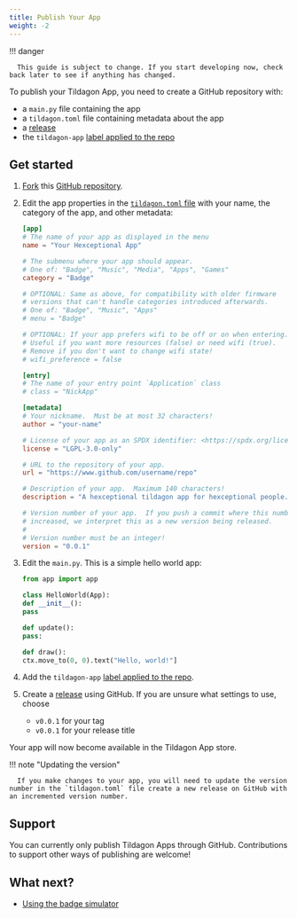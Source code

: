 ```yaml
---
title: Publish Your App
weight: -2
---
```


!!! danger

      This guide is subject to change. If you start developing now, check back later to see if anything has changed.

To publish your Tildagon App, you need to create a GitHub repository with:

- a `main.py` file containing the app
- a `tildagon.toml` file containing metadata about the app
- a [release](https://docs.github.com/en/repositories/releasing-projects-on-github/managing-releases-in-a-repository#creating-a-release)
- the `tildagon-app` [label applied to the repo](https://docs.github.com/en/issues/using-labels-and-milestones-to-track-work/managing-labels#applying-a-label)

## Get started

1. [Fork](https://docs.github.com/en/pull-requests/collaborating-with-pull-requests/working-with-forks/fork-a-repo) this [GitHub repository](https://github.com/hughrawlinson/tildagon-demo/).
2. Edit the app properties in the [`tildagon.toml` file](https://github.com/npentrel/tildagon-demo/blob/main/tildagon.toml) with your name, the category of the app, and other metadata:

      ```toml
      [app]
      # The name of your app as displayed in the menu
      name = "Your Hexceptional App"

      # The submenu where your app should appear.
      # One of: "Badge", "Music", "Media", "Apps", "Games"
      category = "Badge"

      # OPTIONAL: Same as above, for compatibility with older firmware
      # versions that can't handle categories introduced afterwards.
      # One of: "Badge", "Music", "Apps"
      # menu = "Badge"

      # OPTIONAL: If your app prefers wifi to be off or on when entering.
      # Useful if you want more resources (false) or need wifi (true).
      # Remove if you don't want to change wifi state!
      # wifi_preference = false

      [entry]
      # The name of your entry point `Application` class
      # class = "NickApp"

      [metadata]
      # Your nickname.  Must be at most 32 characters!
      author = "your-name"

      # License of your app as an SPDX identifier: <https://spdx.org/licenses/>
      license = "LGPL-3.0-only"

      # URL to the repository of your app.
      url = "https://www.github.com/username/repo"

      # Description of your app.  Maximum 140 characters!
      description = "A hexceptional tildagon app for hexceptional people."

      # Version number of your app.  If you push a commit where this number is
      # increased, we interpret this as a new version being released.
      #
      # Version number must be an integer!
      version = "0.0.1"
      ```

3. Edit the `main.py`. This is a simple hello world app:

      ```python
      from app import app

      class HelloWorld(App):
      def __init__():
      pass

      def update():
      pass:

      def draw():
      ctx.move_to(0, 0).text("Hello, world!"]
      ```

4. Add the `tildagon-app` [label applied to the repo](https://docs.github.com/en/issues/using-labels-and-milestones-to-track-work/managing-labels#applying-a-label).

5. Create a [release](https://docs.github.com/en/repositories/releasing-projects-on-github/managing-releases-in-a-repository#creating-a-release) using GitHub. If you are unsure what settings to use, choose
      -  `v0.0.1` for your tag
      -  `v0.0.1` for your release title

Your app will now become available in the Tildagon App store.

!!! note "Updating the version"

      If you make changes to your app, you will need to update the version number in the `tildagon.toml` file create a new release on GitHub with an incremented version number.

## Support

You can currently only publish Tildagon Apps through GitHub. Contributions to support other ways of publishing are welcome!

## What next?

<div class="grid cards" markdown>

- [Using the badge simulator][simulator]

</div>

[simulator]: https://github.com/emfcamp/badge-2024-software/tree/main/sim
